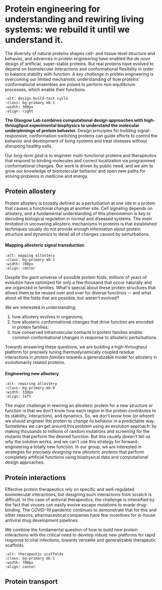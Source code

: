 # Protein engineering for understanding and rewiring living systems: we rebuild it until we understand it.

The diversity of natural proteins shapes cell- and tissue-level structure and behavior, and advances in protein engineering have enabled the *de novo* design of artificial, super-stable proteins. But real proteins have evolved to depend on biomolecular interactions and conformational flexibility in order to balance stability with function. A *key challenge* in protein engineering is overcoming our limited mechanistic understanding of how proteins’ conformational ensembles are poised to perform non-equilibrium processes, which enable their functions.

```{image} research_figures/design_process.png
:alt: design-build-test cycle
:class: bg-primary mb-1
:width: 300px
:align: right
```

**The Glasgow Lab combines computational design approaches with high-throughput experimental biophysics to understand the molecular underpinnings of protein behavior.**  Design principles for building signal-responsive, conformation-switching proteins can guide efforts to control the behavior and development of living systems and treat diseases without disrupting healthy cells.

Our *long-term goal* is to engineer multi-functional proteins and therapeutics that respond to binding molecules and correct localization via programmed conformational changes. Our work is driven by public need, and we aim to grow our knowledge of biomolecular behavior and open new paths for solving problems in medicine and energy.

## Protein allostery
Protein allostery is broadly defined as a perturbation at one site in a protein that causes a functional change at another site. Cell signaling depends on allostery, and a fundamental understanding of this phenomenon is key to decoding biological regulation in normal and diseased systems. The *main limitation* in uncovering allosteric mechanisms in proteins is that established techniques usually do not provide enough information about protein structure and dynamics to detail all of changes caused by perturbations.

#### Mapping allosteric signal transduction

```{image} research_figures/mapping_allostery.png
:alt: mapping allostery
:class: bg-primary mb-1
:width: 700px
:align: center
```
Despite the giant universe of possible protein folds, millions of years of evolution have optimized for only a few thousand that occur naturally and are organized in families. What's special about these protein structures that allows them to be reused over and over for diverse functinos -- and what about all the folds that are possible, but weren't evolved? 

We are interested in understanding:
1) how allostery evolves in organisms;
2) how allosteric conformational changes that drive function are encoded in protein families;
3) how conserved intramolecular contacts in protein families enable common conformational changes in response to allosteric perturbations.

Towards answering these questions, we are building a high-throughput platform for precisely tuning thermodynamically coupled residue interactions in *protein families* towards a generalizable model for allostery in evolutionarily related proteins.

#### Engineering new allostery

```{image} research_figures/rewire_allostery.png
:alt: rewiring allostery
:class: bg-primary mb-0
:width: 330px
:align: left
```

The major challenge in rewiring an allosteric protein for a new structure or function is that we don't know how each region in the protein contributes to its stability, interactions, and dynamics. So, we don't know how (or where!) we should engineer the protein to change its behavior in a predictable way. Sometimes we can get around this problem using an evolution approach: by making thousands to millions of random mutations and screening for the mutants that perform the desired function. But this usually doesn't tell us *why* the solution works, and we can't use this strategy for forward-engineering a totally new function. In our group, we are interested in strategies for *precisely designing new allosteric proteins* that perform completely artificial functions using biophysical data and computational design approaches.



## Protein interactions
Effective protein therapeutics rely on specific and well-regulated biomolecular interactions, but designing such interactions from scratch is difficult. In the case of antiviral therapeutics, the challenge is intensified by the fact that viruses can easily evolve escape mutations to evade drug-binding. The COVID-19 pandemic continues to demonstrate that for this and other reasons, pharmaceutical companies have few incentives for in-house antiviral drug development pipelines. 

We combine the fundamental question of how to build new protein interactions with the critical need to develop robust new platforms for rapid response to viral infections, towards versatile and generalizable therapeutic scaffolds.

```{image} research_figures/binder_design.png
:alt: therapeutic scaffolds
:class: bg-primary mb-1
:width: 700px
:align: center
```

## Protein transport


